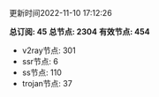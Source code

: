 更新时间2022-11-10 17:12:26

**总订阅: 45**
**总节点: 2304**
**有效节点: 454**
- v2ray节点: 301
- ssr节点: 6
- ss节点: 110
- trojan节点: 37

